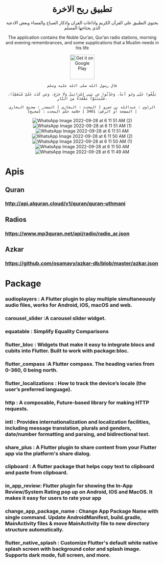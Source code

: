 <div align="center">


# تطبيق ربح الاخرة

يحتوي التطبيق علي القرآن الكريم واذاعات القران واذكار الصباح والمساء وبعض الادعية الذي يحتاجها المسلم 
	
	
The application contains the Noble Qur’an, Qur’an radio stations, morning and evening remembrances, and some supplications that a Muslim needs in his life
	
[<img src="https://user-images.githubusercontent.com/50374022/152713461-d367ec7a-687b-40ca-a881-30e49d69821c.png"
      alt='Get it on Google Play'
      height="80">](https://play.google.com/store/apps/details?id=com.convey.ayah.mohamed.ayad)


```
قال رسول الله صلى الله عليه وسلم

بَلِّغُوا عَنِّي ولو آيَةً، وَحَدِّثُوا عن بَنِي إِسْرَائِيلَ وَلَا حَرَجَ، وَمَن كَذَبَ عَلَيَّ مُتَعَمِّدًا، فَلْيَتَبَوَّأْ مَقْعَدَهُ مِنَ النَّارِ.

الراوي : عبدالله بن عمرو | المحدث : البخاري | المصدر : صحيح البخاري
الصفحة أو الرقم: 3461 | خلاصة حكم المحدث : [صحيح] |
```

![WhatsApp Image 2022-09-28 at 6 11 51 AM (2)](https://user-images.githubusercontent.com/100224276/192691740-00e67498-d771-44a2-8f2d-008d4e95eaa1.jpeg)
![WhatsApp Image 2022-09-28 at 6 11 51 AM (1)](https://user-images.githubusercontent.com/100224276/192691980-7a12327a-b49b-43a3-bae0-83cb1d01406a.jpeg)
![WhatsApp Image 2022-09-28 at 6 11 51 AM](https://user-images.githubusercontent.com/100224276/192691993-c7e61c6a-a532-4349-aff1-19add9754059.jpeg)
![WhatsApp Image 2022-09-28 at 6 11 50 AM (2)](https://user-images.githubusercontent.com/100224276/192692003-ab873930-13a6-46bf-9322-aeec0711f307.jpeg)
![WhatsApp Image 2022-09-28 at 6 11 50 AM (1)](https://user-images.githubusercontent.com/100224276/192692008-689e4bbb-176f-4eb5-baad-b1fdb5a99250.jpeg)
![WhatsApp Image 2022-09-28 at 6 11 50 AM](https://user-images.githubusercontent.com/100224276/192692013-6e00ce7b-75e9-4d00-b21c-7fd3175e0322.jpeg)
![WhatsApp Image 2022-09-28 at 6 11 49 AM](https://user-images.githubusercontent.com/100224276/192692016-1a052dfc-b9c6-4f76-8f21-925d6af3f3f0.jpeg)

<div align="left">

# Apis 

## Quran
### http://api.alquran.cloud/v1/quran/quran-uthmani

## Radios
### https://www.mp3quran.net/api/radio/radio_ar.json

## Azkar
### https://github.com/osamayy/azkar-db/blob/master/azkar.json



# Package

### audioplayers :   A Flutter plugin to play multiple simultaneously audio files, works for Android, iOS, macOS and web.

### carousel_slider :A carousel slider widget.

### equatable : Simplify Equality Comparisons

### flutter_bloc  : Widgets that make it easy to integrate blocs and cubits into Flutter. Built to work with package:bloc.

### flutter_compass :A Flutter compass. The heading varies from 0-360, 0 being north.

### flutter_localizations : How to track the device’s locale (the user’s preferred language).

### http : A composable, Future-based library for making HTTP requests.

### intl : Provides internationalization and localization facilities, including message translation, plurals and genders, date/number formatting and parsing, and bidirectional text.

### share_plus : A Flutter plugin to share content from your Flutter app via the platform's share dialog.

### clipboard : A flutter package that helps copy text to clipboard and paste from clipboard.

###  in_app_review: Flutter plugin for showing the In-App Review/System Rating pop up on Android, IOS and MacOS. It makes it easy for users to rate your app

### change_app_package_name : Change App Package Name with single command. Update AndroidManifest, build.gradle, MainActivity files & move MainActivity file to new directory structure automatically.

### flutter_native_splash : Customize Flutter's default white native splash screen with background color and splash image. Supports dark mode, full screen, and more.
